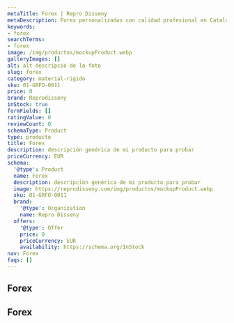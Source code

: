 ```yaml
---
metaTitle: Forex | Repro Disseny
metaDescription: Forex personalizadas con calidad profesional en Cataluña.
keywords:
- forex
searchTerms:
- forex
image: /img/productos/mockupProduct.webp
galleryImages: []
alt: alt descripció de la foto
slug: forex
category: material-rigido
sku: 01-GRFO-0011
price: 0
brand: Reprodisseny
inStock: true
formFields: []
ratingValue: 0
reviewCount: 0
schemaType: Product
type: producto
title: Forex
description: descripción genérica de mi producto para probar
priceCurrency: EUR
schema:
  '@type': Product
  name: Forex
  description: descripción genérica de mi producto para probar
  image: https://reprodisseny.com/img/productos/mockupProduct.webp
  sku: 01-GRFO-0011
  brand:
    '@type': Organization
    name: Repro Disseny
  offers:
    '@type': Offer
    price: 0
    priceCurrency: EUR
    availability: https://schema.org/InStock
nav: Forex
faqs: []
---
```


## Forex

## Forex
